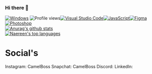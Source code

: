 ### Hi there 👋
[![Windows](https://svgshare.com/i/ZhY.svg)](https://svgshare.com/i/ZhY.svg)
![Profile views](https://gpvc.arturio.dev/CamelBoss)[![Visual Studio Code](https://img.shields.io/badge/--007ACC?logo=visual%20studio%20code&logoColor=ffffff)](https://code.visualstudio.com/)[![JavaScript](https://img.shields.io/badge/--F7DF1E?logo=javascript&logoColor=000)](https://www.javascript.com/)[![Figma](https://img.shields.io/badge/--F24E1E?logo=figma&logoColor=ffffff)](https://www.figma.com/)[![Photoshop](https://img.shields.io/badge/--31A8FF?logo=adobe%20photoshop&logoColor=000)](https://www.photoshop.com/)<br>
[![Anurag's github stats](https://github-readme-stats.vercel.app/api?username=CamelBoss&count_private=true&show_icons=true&theme=jolly)](https://github.com/anuraghazra/github-readme-stats)<br>
[![Naereen's top languages](https://github-readme-stats.vercel.app/api/top-langs/?username=CamelBoss&count_private=true&show_icons=true&theme=jolly)](https://github.com/anuraghazra/github-readme-stats)
<h1>Social's</h1>
Instagram: CamelBoss
Snapchat: CamelBoss
Discord:
LinkedIn:

<!--
**CamelBoss/CamelBoss** is a ✨ _special_ ✨ repository because its `README.md` (this file) appears on your GitHub profile.

Here are some ideas to get you started:

- 🔭 I’m currently working on ...
- 🌱 I’m currently learning ...
- 👯 I’m looking to collaborate on ...
- 🤔 I’m looking for help with ...
- 💬 Ask me about ...
- 📫 How to reach me: ...
- 😄 Pronouns: ...
- ⚡ Fun fact: ...
-->
